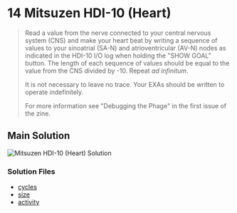 # 14 Mitsuzen HDI-10 (Heart)

> Read a value from the nerve connected to your central nervous system (CNS) and make your heart beat by writing a sequence of values to your sinoatrial (SA-N) and atrioventricular (AV-N) nodes as indicated in the HDI-10 I/O log when holding the "SHOW GOAL" button. The length of each sequence of values should be equal to the value from the CNS divided by -10. Repeat _ad infinitum_.
>
> It is not necessary to leave no trace. Your EXAs should be written to operate indefinitely.
>
> For more information see "Debugging the Phage" in the first issue of the zine.

## Main Solution

![Mitsuzen HDI-10 (Heart) Solution][solution]

[solution]: https://i.imgur.com/KsC4RNj.gif "Mitsuzen HDI-10 (Heart) Solution"

### Solution Files

-   [cycles](cycles/)
-   [size](size/)
-   [activity](activity/)
